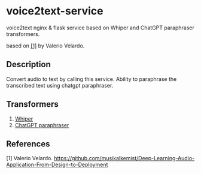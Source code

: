 # voice2text-service
voice2text nginx &amp; flask service based on Whiper and ChatGPT paraphraser transformers.

based on [[1]](#1) by Valerio Velardo.

## Description
Convert audio to text by calling this service. Ability to paraphrase the transcribed text using chatgpt paraphraser. 

## Transformers
1. [Whiper](https://huggingface.co/docs/transformers/model_doc/whisper)
2. [ChatGPT paraphraser](https://huggingface.co/humarin/chatgpt_paraphraser_on_T5_base)

## References
<a id="1">[1]</a>
Valerio Velardo.
https://github.com/musikalkemist/Deep-Learning-Audio-Application-From-Design-to-Deployment
